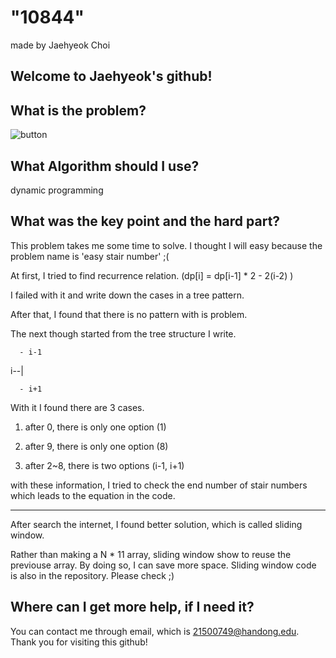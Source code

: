 
# "10844"

made by Jaehyeok Choi

## Welcome to Jaehyeok's github!

## What is the problem?

![button](https://github.com/Choi-JaeHyeok-21500749/10844/blob/main/10844_pro.JPG)

## What Algorithm should I use?

dynamic programming

## What was the key point and the hard part?

This problem takes me some time to solve. I thought I will easy because the problem name is 'easy stair number' ;(

At first, I tried to find recurrence relation. (dp[i] = dp[i-1] * 2 - 2(i-2) )

I failed with it and write down the cases in a tree pattern.

After that, I found that there is no pattern with is problem. 

The next though started from the tree structure I write.

      - i-1
    
i--|

      - i+1 

With it I found there are 3 cases.

1. after 0, there is only one option (1)

2. after 9, there is only one option (8)

3. after 2~8, there is two options (i-1, i+1)

with these information, I tried to check the end number of stair numbers which leads to the equation in the code.


-------------------------------------------------------------------------------------------------------------------------------------

After search the internet, I found better solution, which is called sliding window.

Rather than making a N * 11 array, sliding window show to reuse the previouse array. 
By doing so, I can save more space. Sliding window code is also in the repository. Please check ;)

## Where can I get more help, if I need it?

You can contact me through email, which is 21500749@handong.edu.
Thank you for visiting this github!

